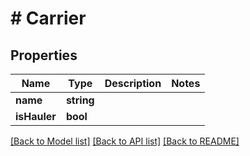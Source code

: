 # # Carrier

## Properties

Name | Type | Description | Notes
------------ | ------------- | ------------- | -------------
**name** | **string** |  |
**isHauler** | **bool** |  |

[[Back to Model list]](../../README.md#models) [[Back to API list]](../../README.md#endpoints) [[Back to README]](../../README.md)
